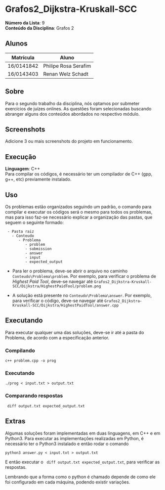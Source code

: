 # Grafos2_Dijkstra-Kruskall-SCC

**Número da Lista**: 9<br>
**Conteúdo da Disciplina**: Grafos 2<br>

## Alunos
|Matrícula | Aluno |
| -- | -- |
| 16/0141842  |  Philipe Rosa Serafim |
| 16/0143403  |   Renan Welz Schadt   |

## Sobre 
Para o segundo trabalho da disciplina, nós optamos por submeter exercícios de juízes onlines.
As questões foram selecionadas buscando abranger alguns dos conteúdos abordados no respectivo módulo.

## Screenshots
Adicione 3 ou mais screenshots do projeto em funcionamento.

## Execução
**Linguagem**: C++<br>
Para compilar os códigos, é necessário ter um compilador de C++ (gpp, g++, etc) previamente instalado.

## Uso 
Os problemas estão organizados seguindo um padrão, o comando para compilar e executar os códigos será o mesmo para todos os problemas, mas para isso faz-se necessário explicar a organização das pastas, que seguem o seguinte formado:

```
 - Pasta raiz
   - Conteudo
      - Problema
         - problem
         - submission
         - answer
         - input
         - expected_output
```

 - Para ler o problema, deve-se abrir o arquivo no caminho `Conteudo\Problema\problem`.
 Por exemplo, para verificar o problema de *Highest Paid Tool*, deve-se navegar até `Grafos2_Dijkstra-Kruskall-SCC/Dijkstra/HighestPaidTool/problem.png`
 
 - A solução está presente no `Conteudo\Problema\answer`. 
 Por exemplo, para verificar o código, deve-se navegar até `Grafos2_Dijkstra-Kruskall-SCC/Dijkstra/HighestPaidTool/answer.cpp`
 
## Executando

Para executar qualquer uma das soluções, deve-se ir até a pasta do Problema, de acordo com a especificação anterior.

### Compilando

```c++ problem.cpp -o prog ```

### Executando

``` ./prog < input.txt > output.txt ```

### Comparando respostas

``` diff output.txt expected_output.txt```

## Extras

Algumas soluções foram implementadas em duas linguagens, em C++ e em Python3.
Para executar as implementações realizadas em Python, é necessário ter o Python3 instalado e então rodar o comando
```
python3 answer.py < input.txt > output.txt
```
E então executar o ``` diff output.txt expected_output.txt```, para verificar as respostas.

Lembrando que a forma como o python é chamado depende de como ele foi configurado em cada máquina, podendo existir variações.
